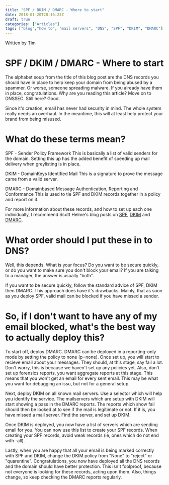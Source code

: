 ```yaml
---
title: "SPF / DKIM / DMARC - Where to start"
date: 2018-01-20T20:16:23Z
draft: true
categories: ["Articles"]
tags: ["blog","how to", "mail servers", "DNS", "SPF", "DKIM", "DMARC"]
---
```


Written by [Tim](authors/timwilkes)

# SPF / DKIM / DMARC - Where to start

The alphabet soup from the title of this blog post are the DNS records you should have in place to help keep your domain from being abused by a spammer. Or worse, someone spreading malware. If you already have them in place, congratulations. Why are you reading this article? Move on to DNSSEC. Still here? Good.

Since it's creation, email has never had security in mind. The whole system really needs an overhaul. In the meantime, this will at least help protect your brand from being misused.

# What do these terms mean?

SPF - Sender Policy Framework
This is basically a list of valid senders for the domain. Setting this up has the added benefit of speeding up mail delivery when greylisting is in place. 

DKIM - DomainKeys Identified Mail
This is a signature to prove the message came from a valid server.

DMARC - Domainbased Message Authentication, Reporting and Conformance
This is used to tie SPF and DKIM records together in a policy and report on it.

For more information about these records, and how to set up each one individually, I recommend Scott Helme's blog posts on [SPF](https://scotthelme.co.uk/email-security-spf/), [DKIM](https://scotthelme.co.uk/email-security-dkim/) and [DMARC](https://scotthelme.co.uk/email-security-dmarc/). 

# What order should I put these in to DNS?

Well, this depends. What is your focus? Do you want to be secure quickly, or do you want to make sure you don't block your email? If you are talking to a manager, the answer is usually "both".

If you want to be secure quickly, follow the standard advice of SPF, DKIM then DMARC. This approach does have it's drawbacks. Mainly, that as soon as you deploy SPF, valid mail can be blocked if you have missed a sender.

# So, if I don't want to have any of my email blocked, what's the best way to actually deploy this?

To start off, deploy DMARC. DMARC can be deployed in a reporting-only mode by setting the policy to none (p=none). Once set up, you will start to recieve email about your messages. They should, at this stage, say fail a lot. Don't worry, this is because we haven't set up any policies yet. Also, don't set up forensics reports, you want aggregate reports at this stage. This means that you won't get an email for every sent email. This may be what you want for debugging an issu, but not for a general setup.

Next, deploy DKIM on all known mail servers. Use a selector which will help you identify the service. The mailservers which are setup with DKIM will start showing a pass in the DMARC reports. The reports which show fail should then be looked at to see if the mail is legitimate or not. If it is, you have missed a mail server. Find the server, and set up DKIM.

Once DKIM is deployed, you now have a list of servers which are sending email for you. You can now use this list to create your SPF records. When creating your SPF records, avoid weak records (ie, ones which do not end with -all).

Lastly, when you are happy that all your email is being marked correctly with SPF and DKIM, change the DKIM policy from "None" to "reject" or "quarentine". Congratulations, you now have deployed all the DNS records and the domain should have better protection. This isn't foolproof, because not everyone is looking for these records, acting upon them. Also, things change, so keep checking the DMARC reports regularly.


